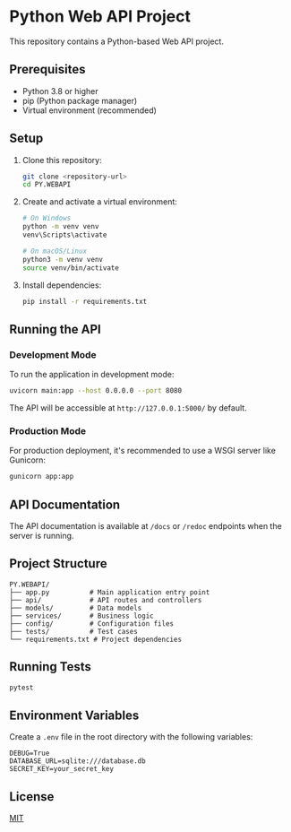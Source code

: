 # Python Web API Project

This repository contains a Python-based Web API project.

## Prerequisites

- Python 3.8 or higher
- pip (Python package manager)
- Virtual environment (recommended)

## Setup

1. Clone this repository:
   ```bash
   git clone <repository-url>
   cd PY.WEBAPI
   ```

2. Create and activate a virtual environment:
   ```bash
   # On Windows
   python -m venv venv
   venv\Scripts\activate

   # On macOS/Linux
   python3 -m venv venv
   source venv/bin/activate
   ```

3. Install dependencies:
   ```bash
   pip install -r requirements.txt
   ```

## Running the API

### Development Mode

To run the application in development mode:

```bash
uvicorn main:app --host 0.0.0.0 --port 8080
```

The API will be accessible at `http://127.0.0.1:5000/` by default.

### Production Mode

For production deployment, it's recommended to use a WSGI server like Gunicorn:

```bash
gunicorn app:app
```

## API Documentation

The API documentation is available at `/docs` or `/redoc` endpoints when the server is running.

## Project Structure

```
PY.WEBAPI/
├── app.py          # Main application entry point
├── api/            # API routes and controllers
├── models/         # Data models
├── services/       # Business logic
├── config/         # Configuration files
├── tests/          # Test cases
└── requirements.txt # Project dependencies
```

## Running Tests

```bash
pytest
```

## Environment Variables

Create a `.env` file in the root directory with the following variables:

```
DEBUG=True
DATABASE_URL=sqlite:///database.db
SECRET_KEY=your_secret_key
```

## License

[MIT](LICENSE)

